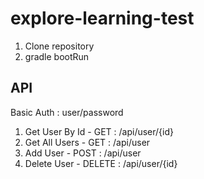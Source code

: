 # explore-learning-test

1. Clone repository
2. gradle bootRun

## API
Basic Auth : user/password
1. Get User By Id - GET : /api/user/{id}
2. Get All Users - GET : /api/user
3. Add User - POST : /api/user
4. Delete User - DELETE : /api/user/{id}
